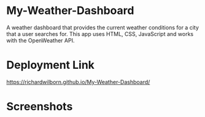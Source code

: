 # My-Weather-Dashboard
A weather dashboard that provides the current weather conditions for a city that a user searches for. This app uses HTML, CSS, JavaScript and works with the OpenWeather API.

# Deployment Link
https://richardwilborn.github.io/My-Weather-Dashboard/

# Screenshots
